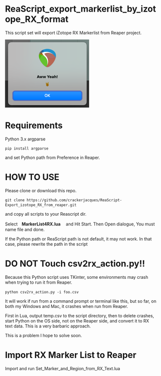 # ReaScript_export_markerlist_by_izotope_RX_format
This script set will export iZotope RX Markerlist from Reaper project.

![IMG](https://github.com/crackerjacques/ReaScript-Export_izotope_RX_from_reaper/blob/main/01.png?raw=true)


# Requirements

Python 3.x
argparse

```
pip install argparse
```

and set Python path from Preference in Reaper.

# HOW TO USE

Please clone or download this repo.

```
git clone https://github.com/crackerjacques/ReaScript-Export_izotope_RX_from_reaper.git
```

and copy all scripts to your Reascript dir.


Select　__MarkerList4RX.lua__　 and Hit Start.
Then Open dialogue, You must name file and done.

If the Python path or ReaScript path is not default, it may not work.
In that case, please rewrite the path in the script


# __DO NOT Touch csv2rx_action.py!!__
Because this Python script uses TKinter, some environments may crash when trying to run it from Reaper.

```python csv2rx_action.py -i foo.csv```

It will work if run from a command prompt or terminal like this, but so far, on both my Windows and Mac, it crashes when run from Reaper.

First in Lua, output temp.csv to the script directory, then to delete crashes, start Python on the OS side, not on the Reaper side, and convert it to RX text data.
This is a very barbaric approach.


This is a problem I hope to solve soon.

# Import RX Marker List to Reaper 

Import and run Set_Marker_and_Region_from_RX_Text.lua



